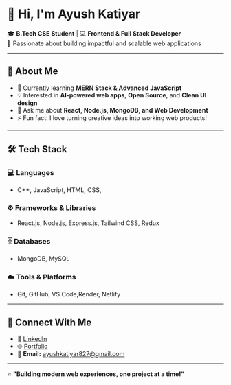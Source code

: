 # 👋 Hi, I'm Ayush Katiyar

🎓 **B.Tech CSE Student** | 💻 **Frontend & Full Stack Developer**  
🚀 Passionate about building impactful and scalable web applications  

---

## 🌟 About Me
- 🎯 Currently learning **MERN Stack & Advanced JavaScript**
- 💡 Interested in **AI-powered web apps**, **Open Source**, and **Clean UI design**
- 💬 Ask me about **React, Node.js, MongoDB, and Web Development**
- ⚡ Fun fact: I love turning creative ideas into working web products!

---

## 🛠️ Tech Stack

### 💻 Languages
- C++, JavaScript, HTML, CSS,

### ⚙️ Frameworks & Libraries
- React.js, Node.js, Express.js, Tailwind CSS, Redux

### 🗄️ Databases
- MongoDB, MySQL

### ☁️ Tools & Platforms
- Git, GitHub, VS Code,Render, Netlify

---

## 🤝 Connect With Me
- 💼 [LinkedIn](https://www.linkedin.com/in/ayush-katiyar-31888b256/)
- 🌐 [Portfolio](https://your-portfolio-link.com)
- 📧 **Email:** ayushkatiyar827@gmail.com

---

⭐ **"Building modern web experiences, one project at a time!"**
